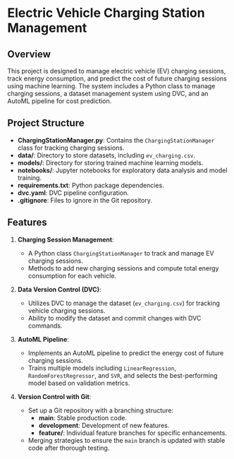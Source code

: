# Electric Vehicle Charging Station Management

## Overview

This project is designed to manage electric vehicle (EV) charging sessions, track energy consumption, and predict the cost of future charging sessions using machine learning. The system includes a Python class to manage charging sessions, a dataset management system using DVC, and an AutoML pipeline for cost prediction.

## Project Structure

- **ChargingStationManager.py**: Contains the `ChargingStationManager` class for tracking charging sessions.
- **data/**: Directory to store datasets, including `ev_charging.csv`.
- **models/**: Directory for storing trained machine learning models.
- **notebooks/**: Jupyter notebooks for exploratory data analysis and model training.
- **requirements.txt**: Python package dependencies.
- **dvc.yaml**: DVC pipeline configuration.
- **.gitignore**: Files to ignore in the Git repository.

## Features

1. **Charging Session Management**:
   - A Python class `ChargingStationManager` to track and manage EV charging sessions.
   - Methods to add new charging sessions and compute total energy consumption for each vehicle.

2. **Data Version Control (DVC)**:
   - Utilizes DVC to manage the dataset (`ev_charging.csv`) for tracking vehicle charging sessions.
   - Ability to modify the dataset and commit changes with DVC commands.

3. **AutoML Pipeline**:
   - Implements an AutoML pipeline to predict the energy cost of future charging sessions.
   - Trains multiple models including `LinearRegression`, `RandomForestRegressor`, and `SVR`, and selects the best-performing model based on validation metrics.

4. **Version Control with Git**:
   - Set up a Git repository with a branching structure:
     - **main**: Stable production code.
     - **development**: Development of new features.
     - **feature/**: Individual feature branches for specific enhancements.
   - Merging strategies to ensure the `main` branch is updated with stable code after thorough testing.

